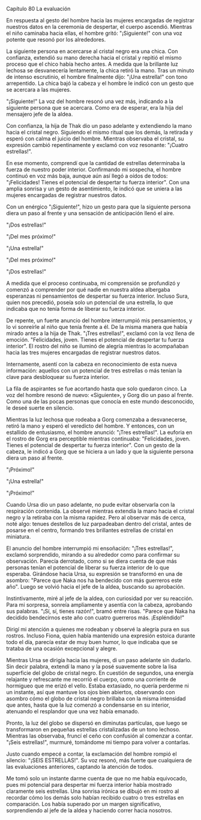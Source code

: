 
Capítulo 80 La evaluación

En respuesta al gesto del hombre hacia las mujeres encargadas de registrar nuestros datos en la ceremonia de despertar, el cuerpo ascendió. Mientras el niño caminaba hacia ellas, el hombre gritó: "¡Siguiente!" con una voz potente que resonó por los alrededores.

La siguiente persona en acercarse al cristal negro era una chica. Con confianza, extendió su mano derecha hacia el cristal y repitió el mismo proceso que el chico había hecho antes. A medida que la brillante luz lechosa se desvanecería lentamente, la chica retiró la mano. Tras un minuto de intenso escrutinio, el hombre finalmente dijo: "¡Una estrella!" con tono arrepentido. La chica bajó la cabeza y el hombre le indicó con un gesto que se acercara a las mujeres.

"¡Siguiente!" La voz del hombre resonó una vez más, indicando a la siguiente persona que se acercara. Como era de esperar, era la hija del mensajero jefe de la aldea.

Con confianza, la hija de Thak dio un paso adelante y extendiendo la mano hacia el cristal negro. Siguiendo el mismo ritual que los demás, la retirada y esperó con calma el juicio del hombre. Mientras observaba el cristal, su expresión cambió repentinamente y exclamó con voz resonante: "¡Cuatro estrellas!".

En ese momento, comprendí que la cantidad de estrellas determinaba la fuerza de nuestro poder interior. Confirmando mi sospecha, el hombre continuó en voz más baja, aunque aún así llegó a oídos de todos: "¡Felicidades! Tienes el potencial de despertar tu fuerza interior". Con una amplia sonrisa y un gesto de asentimiento, le indicó que se uniera a las mujeres encargadas de registrar nuestros datos.

Con un enérgico "¡Siguiente!", hizo un gesto para que la siguiente persona diera un paso al frente y una sensación de anticipación llenó el aire.

"¡Dos estrellas!"

"¡Del mes próximo!"

"¡Una estrella!"

"¡Del mes próximo!"

"¡Dos estrellas!"

A medida que el proceso continuaba, mi comprensión se profundizó y comenzó a comprender por qué nadie en nuestra aldea albergaba esperanzas ni pensamientos de despertar su fuerza interior. Incluso Sura, quien nos precedió, poseía solo un potencial de una estrella, lo que indicaba que no tenía forma de liberar su fuerza interior.

De repente, un fuerte anuncio del hombre interrumpió mis pensamientos, y lo vi sonreírle al niño que tenía frente a él. De la misma manera que había mirado antes a la hija de Thak. "¡Tres estrellas!", exclamó con la voz llena de emoción. "Felicidades, joven. Tienes el potencial de despertar tu fuerza interior". El rostro del niño se iluminó de alegría mientras lo acompañaban hacia las tres mujeres encargadas de registrar nuestros datos.

Internamente, asentí con la cabeza en reconocimiento de esta nueva información: aquellos con un potencial de tres estrellas o más tenían la clave para desbloquear su fuerza interior.

La fila de aspirantes se fue acortando hasta que solo quedaron cinco. La voz del hombre resonó de nuevo: «Siguiente», y Gorg dio un paso al frente. Como una de las pocas personas que conocía en este mundo desconocido, le deseé suerte en silencio.

Mientras la luz lechosa que rodeaba a Gorg comenzaba a desvanecerse, retiró la mano y esperó el veredicto del hombre. Y entonces, con un estallido de entusiasmo, el hombre anunció: "¡Tres estrellas!". La euforia en el rostro de Gorg era perceptible mientras continuaba: "Felicidades, joven. Tienes el potencial de despertar tu fuerza interior". Con un gesto de la cabeza, le indicó a Gorg que se hiciera a un lado y que la siguiente persona diera un paso al frente.

"¡Próximo!"

"¡Una estrella!"

"¡Próximo!"

Cuando Ursa dio un paso adelante, no pude evitar observarla con la respiración contenida. La observé mientras extendía la mano hacia el cristal negro y la retiraba con la misma rapidez. Pero al observar más de cerca, noté algo: tenues destellos de luz parpadeaban dentro del cristal, antes de posarse en el centro, formando tres brillantes estrellas de cristal en miniatura.

El anuncio del hombre interrumpió mi ensoñación: "¡Tres estrellas!", exclamó sorprendido, mirando a su alrededor como para confirmar su observación. Parecía derrotado, como si se diera cuenta de que más personas tenían el potencial de liberar su fuerza interior de lo que esperaba. Girándose hacia Ursa, su expresión se transformó en una de asombro: "Parece que Naka nos ha bendecido con más guerreros este año". Luego se volvió hacia el jefe de la aldea, buscando su aprobación.

Instintivamente, miré al jefe de la aldea, con curiosidad por ver su reacción. Para mi sorpresa, sonreía ampliamente y asentía con la cabeza, aprobando sus palabras. "¡Sí, sí, tienes razón!", bramó entre risas. "Parece que Naka ha decidido bendecirnos este año con cuatro guerreros más. ¡Espléndido!"

Dirigí mi atención a quienes me rodeaban y observé la alegría pura en sus rostros. Incluso Fiona, quien había mantenido una expresión estoica durante todo el día, parecía estar de muy buen humor, lo que indicaba que se trataba de una ocasión excepcional y alegre.

Mientras Ursa se dirigía hacia las mujeres, di un paso adelante sin dudarlo. Sin decir palabra, extendí la mano y la posé suavemente sobre la lisa superficie del globo de cristal negro. En cuestión de segundos, una energía relajante y refrescante me recorrió el cuerpo, como una corriente de hormigueo que me erizó el vello. Estaba extasiado, no quería perderme ni un instante, así que mantuve los ojos bien abiertos, observando con asombro cómo el globo de cristal negro brillaba con la misma intensidad que antes, hasta que la luz comenzó a condensarse en su interior, atenuando el resplandor que una vez había emanado.

Pronto, la luz del globo se dispersó en diminutas partículas, que luego se transformaron en pequeñas estrellas cristalizadas de un tono lechoso. Mientras las observaba, fruncí el ceño con confusión al comenzar a contar. "¡Seis estrellas!", murmuré, tomándome mi tiempo para volver a contarlas.

Justo cuando empecé a contar, la exclamación del hombre rompió el silencio: "¡SEIS ESTRELLAS!". Su voz resonó, más fuerte que cualquiera de las evaluaciones anteriores, captando la atención de todos.

Me tomó solo un instante darme cuenta de que no me había equivocado, pues mi potencial para despertar mi fuerza interior había mostrado claramente seis estrellas. Una sonrisa irónica se dibujó en mi rostro al recordar cómo los demás solo habían recibido cuatro o tres estrellas en comparación. Los había superado por un margen significativo, sorprendiendo al jefe de la aldea y haciendo correr hacia nosotros.